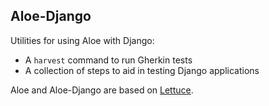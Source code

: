 Aloe-Django
-------------

Utilities for using Aloe with Django:

- A `harvest` command to run Gherkin tests
- A collection of steps to aid in testing Django applications

Aloe and Aloe-Django are based on [Lettuce](http://lettuce.it/).
